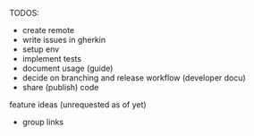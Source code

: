 TODOS:

- create remote
- write issues in gherkin
- setup env
- implement tests
- document usage (guide)
- decide on branching and release workflow (developer docu)
- share (publish) code

feature ideas (unrequested as of yet)

- group links

